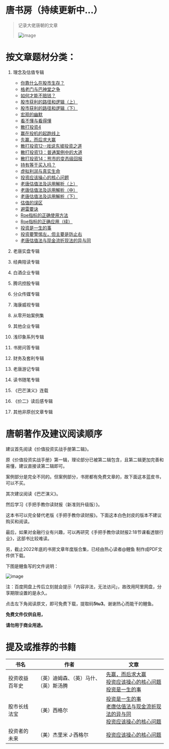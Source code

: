 # 唐书房（持续更新中...）
> 记录大佬唐朝的文章
> 
> ![image](https://github.com/fengyumozhu/tsf/assets/6201828/0be31488-e5f4-4855-86ec-114db74e1a53)

# 按文章题材分类：

1. 理念及估值专辑

    - [你靠什么在股市生存？](理念及估值专辑/你靠什么在股市生存.md)
    - [格老门与巴神堂之争](理念及估值专辑/格老门与巴神堂之争.md)
    - [如何才能不赔钱？](理念及估值专辑/如何才能不赔钱.md)
	- [股市获利的路径和逻辑（上）](理念及估值专辑/股市获利的路径和逻辑上.md)
	- [股市获利的路径和逻辑（下）](理念及估值专辑/股市获利的路径和逻辑下.md)
	- [宏观的幽默](理念及估值专辑/宏观的幽默.md)
	- [看不懂与看得懂](理念及估值专辑/看不懂与看得懂.md)
	- [散打投资4](理念及估值专辑/散打投资4.md)
	- [赢在投机的起跑线上](理念及估值专辑/赢在投机的起跑线上.md)
	- [先赢，而后求大赢](理念及估值专辑/先赢而后求大赢.md)
	- [散打投资12--戏说东坡投资之道](理念及估值专辑/散打投资12--戏说东坡投资之道.md)
	- [散打投资13：普通案例中的大道](理念及估值专辑/散打投资13普通案例中的大道.md)
	- [散打投资14：熊市的变态级回报](理念及估值专辑/散打投资14熊市的变态级回报.md)
	- [持有等于买入吗？](理念及估值专辑/持有等于买入吗.md)
	- [虚拟利润与真实生命](理念及估值专辑/虚拟利润与真实生命.md)
	- [投资应该操心的核心问题](理念及估值专辑/投资应该操心的核心问题.md)
	- [老唐估值法及运用解析（上）](理念及估值专辑/老唐估值法及运用解析上.md)
	- [老唐估值法及运用解析（中）](理念及估值专辑/老唐估值法及运用解析中.md)
	- [老唐估值法及运用解析（下）](理念及估值专辑/老唐估值法及运用解析下.md)
	- [估值的误区](理念及估值专辑/估值的误区.md)
	- [避雷要诀](理念及估值专辑/避雷要诀.md)
	- [Roe指标的正确使用方法](理念及估值专辑/roe指标的正确使用方法.md)
	- [Roe指标的正确应用（续）](理念及估值专辑/roe指标的正确应用续.md)
	- [投资是一生的事](理念及估值专辑/投资是一生的事.md)
	- [投资要警惕左，但主要是防止右](理念及估值专辑/投资要警惕左但主要是防止右.md)
	- [老唐估值法与现金流折现法的异与同](理念及估值专辑/老唐估值法与现金流折现法的异与同.md)
2. 老唐实盘专辑 
3. 经典陪读专辑
4. 白酒企业专辑
5. 腾讯控股专辑
6. 分众传媒专辑
7. 海康威视专辑
8. 从零开始案例集
9. 其他企业专辑
10. 浅印象系列专辑
11. 书房问答专辑
12. 财务及套利专辑
13. 老唐游记专辑
14. 读书随笔专辑
15. 《巴芒演义》连载
16. 《价二》读后感专辑
17. 其他非原创文章专辑


# 唐朝著作及建议阅读顺序

建议首先阅读《价值投资实战手册第二辑》。

原《价值投资实战手册》第一辑，理论部分已被第二辑包含，且第二辑更加完善和易懂，建议直接读第二辑即可。

案例部分是完全不同的。但案例部分，书房都有免费文章的，故下面这本蓝皮书，可以不买。

其次建议阅读《巴芒演义》。

然后学习《手把手教你读财报（新准则升级版）》。

这本书可以完全替代老版《手把手教你读财报》。下面这本白色封皮的版本不建议购买和阅读。

最后，如果对金融行业有兴趣，可以再研究《手把手教你读财报2:18节课看透银行业》，这部书比较难读。

另，截止2022年底的书房文章年度版合集，已经由热心读者@鲤鱼 制作成PDF文件供下载。

下图是鲤鱼写的文件说明：

![image](https://github.com/fengyumozhu/tsf/assets/6201828/cbbfc843-17d7-4841-8616-11573e210459)

注：百度网盘上传后立刻就会提示「内容非法，无法访问」，故改用阿里网盘，分享期限设置的是永久。

点击左下角阅读原文，即可免费下载，提取码**5tu3**。谢谢热心而能干的鲤鱼。

**免费文件仅供自用，**

**请勿用于商业用途。**

# 提及或推荐的书籍

| 书名 | 作者 | 文章 |
| --- | --- | --- |
| 投资收益百年史 | （英）迪姆森、（英）马什、（英）斯汤腾 |[先赢，而后求大赢](理念及估值专辑/先赢而后求大赢.md) <br> [投资应该操心的核心问题](理念及估值专辑/投资应该操心的核心问题.md)<br> [投资是一生的事](理念及估值专辑/投资是一生的事.md)|
| 股市长线法宝 | （美）西格尔 |[投资是一生的事](理念及估值专辑/投资是一生的事.md) <br> [老唐估值法与现金流折现法的异与同](理念及估值专辑/老唐估值法与现金流折现法的异与同.md) <br> [投资应该操心的核心问题](理念及估值专辑/投资应该操心的核心问题.md)|
| 投资者的未来 | （美）杰里米 J·西格尔 |[投资应该操心的核心问题](理念及估值专辑/投资应该操心的核心问题.md)|